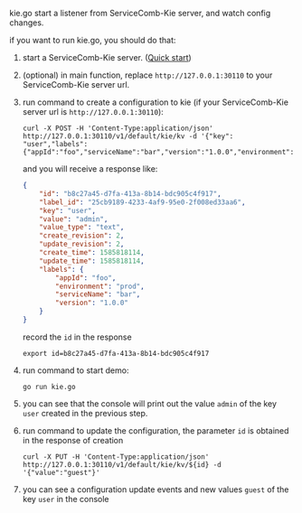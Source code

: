 kie.go start a listener from ServiceComb-Kie server, and watch config changes.

if you want to run kie.go, you should do that:
1. start a ServiceComb-Kie server. ([Quick start](https://kie.readthedocs.io/en/latest/getstarted/install.html))

2. (optional) in main function, replace `http://127.0.0.1:30110` to your ServiceComb-Kie server url.

3. run command to create a configuration to kie (if your ServiceComb-Kie server url is `http://127.0.0.1:30110`):

   ```shell
   curl -X POST -H 'Content-Type:application/json' http://127.0.0.1:30110/v1/default/kie/kv -d '{"key": "user","labels":{"appId":"foo","serviceName":"bar","version":"1.0.0","environment":"prod"},"value":"admin","value_type":"text"}'
   ```
   and you will receive a response like:
   ```json
   {
       "id": "b8c27a45-d7fa-413a-8b14-bdc905c4f917",
       "label_id": "25cb9189-4233-4af9-95e0-2f008ed33aa6",
       "key": "user",
       "value": "admin",
       "value_type": "text",
       "create_revision": 2,
       "update_revision": 2,
       "create_time": 1585818114,
       "update_time": 1585818114,
       "labels": {
           "appId": "foo",
           "environment": "prod",
           "serviceName": "bar",
           "version": "1.0.0"
       }
   }
   ```
   record the `id` in the response
   ```shell
   export id=b8c27a45-d7fa-413a-8b14-bdc905c4f917
   ```
   
4. run command to start demo:

    ```shell
    go run kie.go
    ```

5. you can see that the console will print out the value `admin` of the key `user` created in the previous step.

6. run command to update the configuration, the parameter `id` is obtained in the response of creation

   ```shell
   curl -X PUT -H 'Content-Type:application/json' http://127.0.0.1:30110/v1/default/kie/kv/${id} -d '{"value":"guest"}'
   ```
   
7. you can see a configuration update events and new values `guest` of the key `user` in the console
